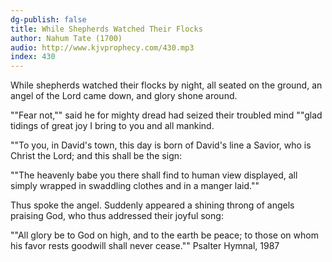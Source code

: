 ```yaml
---
dg-publish: false
title: While Shepherds Watched Their Flocks
author: Nahum Tate (1700)
audio: http://www.kjvprophecy.com/430.mp3
index: 430
---
```


While shepherds watched their flocks by night,
all seated on the ground,
an angel of the Lord came down,
and glory shone around.

""Fear not,"" said he for mighty dread
had seized their troubled mind
""glad tidings of great joy I bring
to you and all mankind.

""To you, in David's town, this day
is born of David's line
a Savior, who is Christ the Lord;
and this shall be the sign:

""The heavenly babe you there shall find
to human view displayed,
all simply wrapped in swaddling clothes
and in a manger laid.""

Thus spoke the angel. Suddenly
appeared a shining throng
of angels praising God, who thus
addressed their joyful song:

""All glory be to God on high,
and to the earth be peace;
to those on whom his favor rests
goodwill shall never cease.""
Psalter Hymnal, 1987